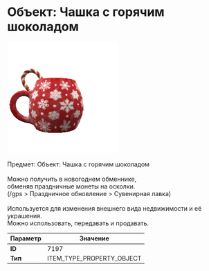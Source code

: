 # Объект: Чашка с горячим шоколадом

![Item Image](../img/7197.webp?raw=true)

Предмет: Объект: Чашка с горячим шоколадом<br><br>Можно получить в новогоднем обменнике,<br>обменяв праздничные монеты на осколки.<br>(/gps > Праздничное обновление > Сувенирная лавка)<br><br>Используется для изменения внешнего вида недвижимости и её украшения.<br>Можно использовать, передавать и продавать.


| Параметр | Значение |
|----------|----------|
| **ID** | 7197 |
| **Тип** | ITEM_TYPE_PROPERTY_OBJECT |

